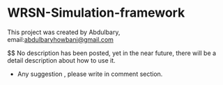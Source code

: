 # WRSN-Simulation-framework

This project was created by Abdulbary, email:abdulbaryhowbani@gmail.com


$$ No description has been posted, yet in the near future, there will be a detail description about how to use it.

* Any suggestion , please write in comment section.
